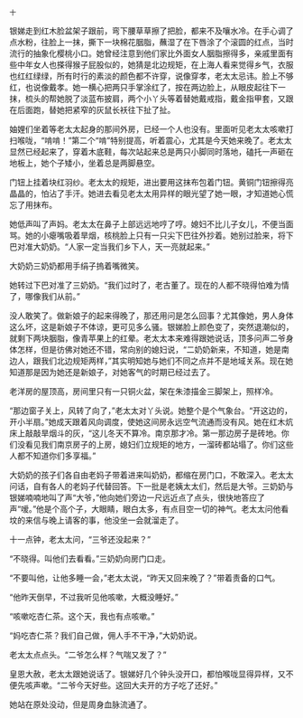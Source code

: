     十 

   银娣走到红木脸盆架子跟前，弯下腰草草擦了把脸，都来不及嚷水冷。在手心调了点水粉，往脸上一抹，撕下一块棉花胭脂，蘸湿了在下唇涂了个滚圆的红点，当时流行的抽象化樱桃小口。她曾经注意到他们家比外面女人胭脂擦得多，亲戚里面有些中年女人也搽得猴子屁股似的，她猜是北边规矩，在上海人看来觉得乡气，衣服也红红绿绿，所有时行的素淡的颜色都不许穿，说像穿孝，老太太忌讳。脸上不够红，也说像戴孝。她一横心把两只手掌涂红了，按在两边脸上，从眼皮起往下一抹，梳头的帮她脱了淡蓝布披肩，两个小丫头等着替她戴戒指，戴金指甲套，又跟在后面跑，替她把紧窄的灰鼠长袄往下扯了扯。

   妯娌们坐着等老太太起身的那间外房，已经一个人也没有。里面听见老太太咳嗽打扫喉咙，“啃啃！”第二个“啃”特别提高，听着震心，尤其是今天她来晚了。老太太显然已经起来了，穿着木底鞋，每次站起来总是两只小脚同时落地，磕托一声砸在地板上，她个子矮小，坐着总是两脚悬空。

   门钮上挂着块红羽纱。老太太的规矩，进出要用这抹布包着门钮。黄铜门钮擦得亮晶晶的，怕沾了手汗。她进去看见老太太用异样的眼光望了她一眼，才知道她心慌忘了用抹布。

   她低声叫了声妈。老太太在鼻子上部远远地哼了哼。媳妇不比儿子女儿，不便当面骂。她的小瘪嘴吸着旱烟，核桃脸上只有一只尖下巴往外抄着。她别过脸来，将下巴对准大奶奶。“人家一定当我们乡下人，天一亮就起来。”

   大奶奶三奶奶都用手绢子摀着嘴微笑。

   她转过下巴对准了三奶奶。“我们过时了，老古董了。现在的人都不晓得怕难为情了，哪像我们从前。”

   没人敢笑了。做新娘子的起来得晚了，那还用问是怎么回事？尤其像她，男人身体这么坏，这是新娘子不体谅，更可见多么骚。银娣脸上颜色变了，突然退潮似的，就剩下两块胭脂，像青苹果上的红晕。老太太本来难得跟她说话，顶多问声二爷身体怎样，但是彷佛对她还不错，常向别的媳妇说，“二奶奶新来，不知道，她是南边人，跟我们北边规矩两样，”其实明知她与她们不同之点并不是地域关系。现在她知道那是因为她还是新娘子，对她客气的时期已经过去了。

   老洋房的屋顶高，房间里只有一只铜火盆，架在朱漆描金三脚架上，照样冷。

   “那边窗子关上，风转了向了，”老太太对丫头说。她整个是个气象台。“开这边的，开小半扇。”她成天跟着风向调度，使她这间房永远空气流通而没有风。她在红木炕床上敲敲旱烟斗的灰，“这儿冬天不算冷。南京那才冷。第一那边房子是砖地。你们没看见我们南京房子的上房，媳妇们立规矩的地方，一溜砖都站塌了。你们这些人都不知道你们多享福。”

   大奶奶的孩子们各自由老妈子带着进来叫奶奶，都缩在房门口，不敢深入。老太太问话，自有各人的老妈子代替回答。下一批是老姨太太们，然后是大爷。三奶奶与银娣喃喃地叫了声“大爷，”他向她们旁边一尺远近点了点头，很快地答应了声“嗳。”他是个高个子，大眼睛，眼白太多，有点目空一切的神气。老太太问他看坟的来信与晚上请客的事，他没坐一会就溜走了。

   十一点钟，老太太问，“三爷还没起来？”

   “不晓得。叫他们去看看。”三奶奶向房门口走。

   “不要叫他，让他多睡一会，”老太太说，“昨天又回来晚了？”带着责备的口气。

   “他昨天倒早，不过我听见他咳嗽，大概没睡好。”

   “咳嗽吃杏仁茶。这个天，我也有点咳嗽。”

   “妈吃杏仁茶？我们自己做，佣人手不干净，”大奶奶说。

   老太太点点头。“二爷怎么样？气喘又发了？”

   皇恩大赦，老太太跟她说话了。银娣好几个钟头没开口，都怕喉咙显得异样，又不便先咳声嗽。“二爷今天好些。这回大夫开的方子吃了还好。”

   她站在原处没动，但是周身血脉流通了。

